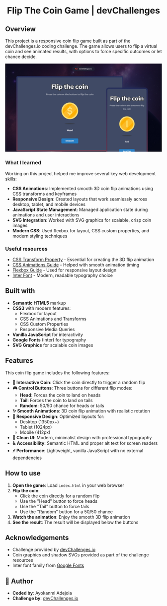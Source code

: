 <h1 align="center">Flip The Coin Game | devChallenges</h1>





## Overview

This project is a responsive coin flip game built as part of the devChallenges.io coding challenge. The game allows users to flip a virtual coin and see animated results, with options to force specific outcomes or let chance decide.



![Flip The Coin Game](./thumbnail.jpg)


### What I learned

Working on this project helped me improve several key web development skills:

- **CSS Animations**: Implemented smooth 3D coin flip animations using CSS transforms and keyframes
- **Responsive Design**: Created layouts that work seamlessly across desktop, tablet, and mobile devices
- **JavaScript State Management**: Managed application state during animations and user interactions
- **SVG Integration**: Worked with SVG graphics for scalable, crisp coin images
- **Modern CSS**: Used flexbox for layout, CSS custom properties, and modern styling techniques

### Useful resources

- [CSS Transform Property](https://developer.mozilla.org/en-US/docs/Web/CSS/transform) - Essential for creating the 3D flip animation
- [CSS Animations Guide](https://developer.mozilla.org/en-US/docs/Web/CSS/CSS_Animations) - Helped with smooth animation timing
- [Flexbox Guide](https://css-tricks.com/snippets/css/a-guide-to-flexbox/) - Used for responsive layout design
- [Inter Font](https://fonts.google.com/specimen/Inter) - Modern, readable typography choice

## Built with

- **Semantic HTML5** markup
- **CSS3** with modern features:
  - Flexbox for layout
  - CSS Animations and Transforms
  - CSS Custom Properties
  - Responsive Media Queries
- **Vanilla JavaScript** for interactivity
- **Google Fonts** (Inter) for typography
- **SVG Graphics** for scalable coin images

## Features

This coin flip game includes the following features:

- **🎯 Interactive Coin**: Click the coin directly to trigger a random flip
- **🎮 Control Buttons**: Three buttons for different flip modes:
  - **Head**: Forces the coin to land on heads
  - **Tail**: Forces the coin to land on tails
  - **Random**: 50/50 chance for heads or tails
- **✨ Smooth Animations**: 3D coin flip animation with realistic rotation
- **📱 Responsive Design**: Optimized layouts for:
  - Desktop (1350px+)
  - Tablet (1024px)
  - Mobile (412px)
- **🎨 Clean UI**: Modern, minimalist design with professional typography
- **♿ Accessibility**: Semantic HTML and proper alt text for screen readers
- **⚡ Performance**: Lightweight, vanilla JavaScript with no external dependencies

## How to use

1. **Open the game**: Load `index.html` in your web browser
2. **Flip the coin**:
   - Click the coin directly for a random flip
   - Use the "Head" button to force heads
   - Use the "Tail" button to force tails
   - Use the "Random" button for a 50/50 chance
3. **Watch the animation**: Enjoy the smooth 3D flip animation
4. **See the result**: The result will be displayed below the buttons

## Acknowledgements

- Challenge provided by [devChallenges.io](https://devchallenges.io/)
- Coin graphics and shadow SVGs provided as part of the challenge resources
- Inter font family from [Google Fonts](https://fonts.google.com/)

## 👤 Author

- **Coded by**: Ayokanmi Adejola
- **Challenge by**: [devChallenges.io](https://devchallenges.io/)
